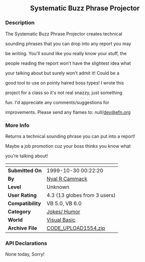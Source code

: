 ﻿<div align="center">

## Systematic Buzz Phrase Projector


</div>

### Description

The Systematic Buzz Phrase Projector creates technical

sounding phrases that you can drop into any report you may

be writing. You'll sound like you really know your stuff, the

people reading the report won't have the slightest idea what

your talking about but surely won't admit it! Could be a

good tool to use on pointy haired boss types! I wrote this

project for a class so it's not real snazzy, just something

fun. I'd appreciate any comments/suggestions for

improvements. Please send any flames to: null/dev@efn.org
 
### More Info
 
Returns a technical sounding phrase you can put into a report!

Maybe a job promotion cuz your boss thinks you know what

you're talking about!


<span>             |<span>
---                |---
**Submitted On**   |1999-10-30 00:22:20
**By**             |[Nyal R Cammack](https://github.com/Planet-Source-Code/PSCIndex/blob/master/ByAuthor/nyal-r-cammack.md)
**Level**          |Unknown
**User Rating**    |4.3 (13 globes from 3 users)
**Compatibility**  |VB 5\.0, VB 6\.0
**Category**       |[Jokes/ Humor](https://github.com/Planet-Source-Code/PSCIndex/blob/master/ByCategory/jokes-humor__1-40.md)
**World**          |[Visual Basic](https://github.com/Planet-Source-Code/PSCIndex/blob/master/ByWorld/visual-basic.md)
**Archive File**   |[CODE\_UPLOAD1554\.zip](https://github.com/Planet-Source-Code/nyal-r-cammack-systematic-buzz-phrase-projector__1-4241/archive/master.zip)

### API Declarations

None today, Sorry!





